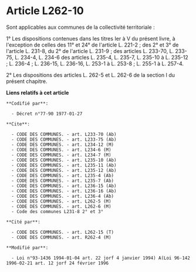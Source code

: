 # Article L262-10

Sont applicables aux communes de la collectivité territoriale :

1° Les dispositions contenues dans les titres Ier à V du présent livre, à l'exception de celles des 11° et 24° de l'article
L. 221-2 ; des 2° et 3° de l'article L. 231-8, du 2° de l'article L. 231-9 ; des articles L. 233-70, L. 233-75, L. 234-4, L.
234-6 des articles L. 235-4, L. 235-7, L. 235-10 à L. 235-12 ; L. 236-4 ; L. 236-15, L. 236-16, L. 253-1 à L. 253-8 ; L.
255-1 à L. 257-4.

2° Les dispositions des articles L. 262-5 et L. 262-6 de la section I du présent chapitre.

**Liens relatifs à cet article**

	**Codifié par**:

	  - Décret n°77-90 1977-01-27

	**Cite**:

	  - CODE DES COMMUNES. - art. L233-70 (Ab)
	  - CODE DES COMMUNES. - art. L233-75 (Ab)
	  - CODE DES COMMUNES. - art. L234-12 (M)
	  - CODE DES COMMUNES. - art. L234-6 (M)
	  - CODE DES COMMUNES. - art. L234-7 (M)
	  - CODE DES COMMUNES. - art. L235-10 (Ab)
	  - CODE DES COMMUNES. - art. L235-11 (Ab)
	  - CODE DES COMMUNES. - art. L235-12 (Ab)
	  - CODE DES COMMUNES. - art. L235-4 (Ab)
	  - CODE DES COMMUNES. - art. L235-7 (Ab)
	  - CODE DES COMMUNES. - art. L236-15 (Ab)
	  - CODE DES COMMUNES. - art. L236-16 (Ab)
	  - CODE DES COMMUNES. - art. L236-4 (Ab)
	  - CODE DES COMMUNES. - art. L262-5 (M)
	  - CODE DES COMMUNES. - art. L262-6 (M)
	  - Code des communes L231-8 2° et 3°

	**Cité par**:

	  - CODE DES COMMUNES. - art. L262-15 (T)
	  - CODE DES COMMUNES. - art. R262-4 (M)

	**Modifié par**:

	  - Loi n°93-1436 1994-01-04 art. 22 jorf 4 janvier 1994) A(Loi 96-142 1996-02-21 art. 12 jorf 24 février 1996
